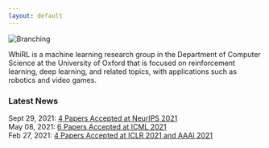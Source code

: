 ```yaml
---
layout: default
---
```


![Branching](https://github.com/oxwhirl/home/blob/master/assets/img/whirl-1.jpg?raw=true)

WhiRL is a machine learning research group in the Department of Computer Science at the University of Oxford that is focused on reinforcement learning, deep learning, and related topics, with applications such as robotics and video games.

### Latest News
Sept 29, 2021: [4 Papers Accepted at NeurIPS 2021](/pages/news/20210929.html)  
May 08, 2021: [6 Papers Accepted at ICML 2021](/pages/news/20210508.html)  
Feb 27, 2021: [4 Papers Accepted at ICLR 2021 and AAAI 2021](/pages/news/20210227.html)  
